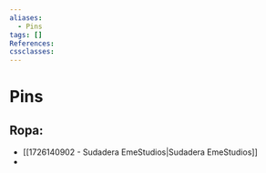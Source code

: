 ```yaml
---
aliases:
  - Pins
tags: []
References: 
cssclasses:
---
```

# Pins
## Ropa:
+ [[1726140902 - Sudadera EmeStudios|Sudadera EmeStudios]]
+ 